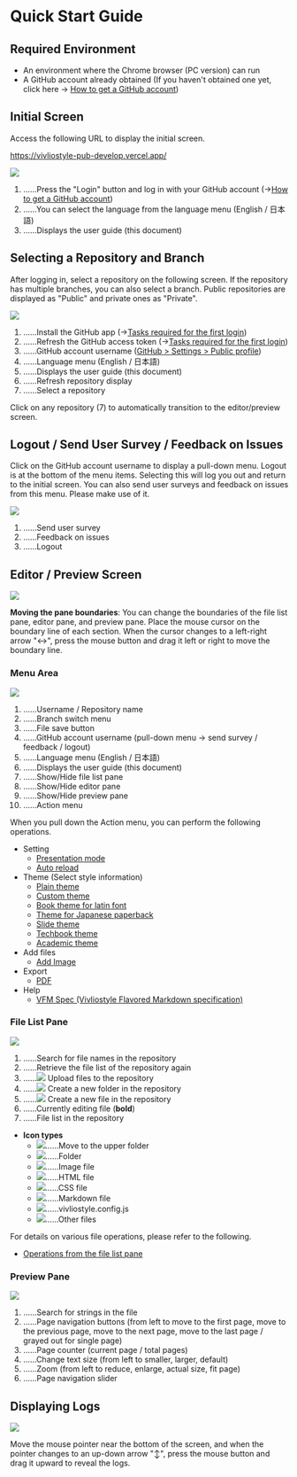 # Quick Start Guide

## Required Environment

- An environment where the Chrome browser (PC version) can run
- A GitHub account already obtained (If you haven't obtained one yet, click here → [How to get a GitHub account](/advance-preparation/get-an-account#how-to-get-a-github-account))

## Initial Screen

Access the following URL to display the initial screen.

https://vivliostyle-pub-develop.vercel.app/

![](images/readme-first/fig-1.png)

1. ……Press the "Login" button and log in with your GitHub account (→[How to get a GitHub account](/advance-preparation/get-an-account#how-to-get-a-github-account))
2. ……You can select the language from the language menu (English / 日本語)
3. ……Displays the user guide (this document)

## Selecting a Repository and Branch

After logging in, select a repository on the following screen. If the repository has multiple branches, you can also select a branch. Public repositories are displayed as "Public" and private ones as "Private".

![](images/readme-first/fig-2.png)

1. ……Install the GitHub app (→[Tasks required for the first login](/advance-preparation/login.md))
2. ……Refresh the GitHub access token (→[Tasks required for the first login](/advance-preparation/login.md))
3. ……GitHub account username ([GitHub > Settings > Public profile](https://github.com/settings/profile))
4. ……Language menu (English / 日本語)
5. ……Displays the user guide (this document)
6. ……Refresh repository display
7. ……Select a repository

Click on any repository (7) to automatically transition to the editor/preview screen.

## Logout / Send User Survey / Feedback on Issues

Click on the GitHub account username to display a pull-down menu. Logout is at the bottom of the menu items. Selecting this will log you out and return to the initial screen. You can also send user surveys and feedback on issues from this menu. Please make use of it.

![](images/readme-first/fig-3.png)

1. ……Send user survey
2. ……Feedback on issues
3. ……Logout

## Editor / Preview Screen

![](images/readme-first/fig-4.png)

**Moving the pane boundaries**: You can change the boundaries of the file list pane, editor pane, and preview pane. Place the mouse cursor on the boundary line of each section. When the cursor changes to a left-right arrow "↔", press the mouse button and drag it left or right to move the boundary line.

### Menu Area

![](images/readme-first/fig-5.png)

1. ……Username / Repository name
2. ……Branch switch menu
3. ……File save button
4. ……GitHub account username (pull-down menu → send survey / feedback / logout)
5. ……Language menu (English / 日本語)
6. ……Displays the user guide (this document)
7. ……Show/Hide file list pane
8. ……Show/Hide editor pane
9. ……Show/Hide preview pane
10. ……Action menu

When you pull down the Action menu, you can perform the following operations.

- Setting
    - [Presentation mode](/functions-of-the-actions-menu/setting.md#presentation-mode)
    - [Auto reload](/functions-of-the-actions-menu/setting.md#auto-reload)
- Theme (Select style information)
    - [Plain theme](/functions-of-the-actions-menu/theme.md#plain-theme)
    - [Custom theme](/functions-of-the-actions-menu/theme.md#custom-theme)
    - [Book theme for latin font](/functions-of-the-actions-menu/theme.md#book-theme-for-latin-font)
    - [Theme for Japanese paperback](/functions-of-the-actions-menu/theme.md#theme-for-japanese-paperback)
    - [Slide theme](/functions-of-the-actions-menu/theme.md#slide-theme)
    - [Techbook theme](/functions-of-the-actions-menu/theme.md#techbook-theme)
    - [Academic theme](/functions-of-the-actions-menu/theme.md#academic-theme)
- Add files
    - [Add Image](/functions-of-the-actions-menu/add-files.md#add-image)
- Export
    - [PDF](/functions-of-the-actions-menu/export.md#pdf)
- Help
    - [VFM Spec (Vivliostyle Flavored Markdown specification)](/functions-of-the-actions-menu/help.md#vfm-spec)

### File List Pane

![](images/readme-first/fig-6.png)

1. ……Search for file names in the repository
2. ……Retrieve the file list of the repository again
3. ……![](https://github.com/microsoft/vscode-codicons/raw/main/src/icons/arrow-up.svg) Upload files to the repository
4. ……![](https://github.com/microsoft/vscode-codicons/raw/main/src/icons/new-folder.svg) Create a new folder in the repository
5. ……![](https://raw.githubusercontent.com/microsoft/vscode-codicons/main/src/icons/new-file.svg) Create a new file in the repository
6. ……Currently editing file (**bold**)
7. ……File list in the repository

- **Icon types**
  - ![](https://raw.githubusercontent.com/astrit/css.gg/master/icons/svg/corner-left-up.svg)……Move to the upper folder
  - ![](https://raw.githubusercontent.com/microsoft/vscode-codicons/main/src/icons/folder.svg)……Folder
  - ![](https://raw.githubusercontent.com/microsoft/vscode-codicons/main/src/icons/file-media.svg)……Image file
  - ![](https://raw.githubusercontent.com/microsoft/vscode-codicons/main/src/icons/code.svg)……HTML file
  - ![](https://raw.githubusercontent.com/microsoft/vscode-codicons/main/src/icons/symbol-namespace.svg)……CSS file
  - ![](https://raw.githubusercontent.com/microsoft/vscode-codicons/main/src/icons/markdown.svg)……Markdown file
  - ![](https://raw.githubusercontent.com/microsoft/vscode-codicons/main/src/icons/settings-gear.svg)……vivliostyle.config.js
  - ![](https://raw.githubusercontent.com/microsoft/vscode-codicons/main/src/icons/file.svg)……Other files

For details on various file operations, please refer to the following.

- [Operations from the file list pane](/ja/file-and-folder-operations/file-list-pane-operations.md)

### Preview Pane

![](images/readme-first/fig-7.png)

1. ……Search for strings in the file
2. ……Page navigation buttons (from left to move to the first page, move to the previous page, move to the next page, move to the last page / grayed out for single page)
3. ……Page counter (current page / total pages)
4. ……Change text size (from left to smaller, larger, default)
5. ……Zoom (from left to reduce, enlarge, actual size, fit page)
6. ……Page navigation slider

## Displaying Logs

![](images/readme-first/fig-8.png)

Move the mouse pointer near the bottom of the screen, and when the pointer changes to an up-down arrow "↕", press the mouse button and drag it upward to reveal the logs.